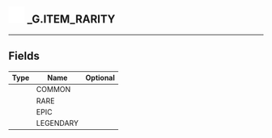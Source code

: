 ## <img src="../../.gitbook/assets/base.png" width="32" height="32" /> _G.ITEM_RARITY


-----------------
## Fields

| Type   | Name | Optional |
| ------ | ---- | -------: |
|  | COMMON |  |
|  | RARE |  |
|  | EPIC |  |
|  | LEGENDARY |  |
